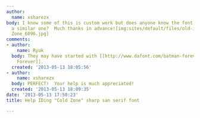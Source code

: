 ```yaml
---
author:
  name: xsharezx
body: I know some of this is custom work but does anyone know the font this came from?  Or
  a similar one?  Much thanks in advance![img:sites/default/files/old-images/Cold
  Zone_6096.jpg]
comments:
- author:
    name: Ryuk
  body: They may have started with [[http://www.dafont.com/batman-forever.font|Batman
    Forever]].
  created: '2013-05-13 18:05:56'
- author:
    name: xsharezx
  body: PERFECT!  Your help is much appreciated!
  created: '2013-05-13 18:09:35'
date: '2013-05-13 17:50:23'
title: Help IDing "Cold Zone" sharp san serif font

---
```

